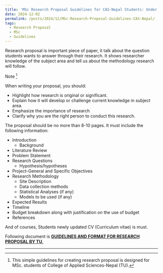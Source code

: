```yaml
---
title: 'MSc Research Proposal Guidelines for CAS-Nepal Students: Under the Supervision of Bishwa Prakash Puri'
date: 2024-12-02
permalink: /posts/2024/12/MSc-Research-Proposal-Guidelines-CAS-Nepal/
tags:
  - Research Proposal
  - MSc
  - Guidelines
---
```


Research proposal is important piece of paper, it talk about the question students wants to answer through their research. It shows researcher knowledge of the subject area and tell us about the methodology research will follow.

Note [^1]

When writing your proposal, you should:

- Highlight how research is original or significant.
- Explain how it will develop or challenge current knowledge in subject area.
- Emphasize the importance of research
- Clarify why you are the right person to conduct this research.

The proposal should be no more than 8-10 pages. It must include the following information:

- Introduction
  - Background
- Literature Review
- Problem Statement
- Research Questions
  - Hypothesis/hypotheses
- Project-General and Specific Objectives
- Research Methodology
  - Site Description
  - Data collection methods
  - Statistical Analyses (if any)
  - Models to be used (if any)
- Expected Results
- Timeline
- Budget breakdown along with justification on the use of budget
- References

And of courses, Students newly updated CV (Curriculum vitae) is must.

Following document is [**GUIDELINES AND FORMAT FOR RESEARCH PROPOSAL BY TU**.](https://docs.google.com/viewer?url=https://workbishwa.github.io/imBishwa/files/TU_Research_Proposal_Guideline.pdf)

---
[^1]: This simple guidelines for creating research proposal is designed for MSc. students of College of Applied Sciences-Nepal (TU).
